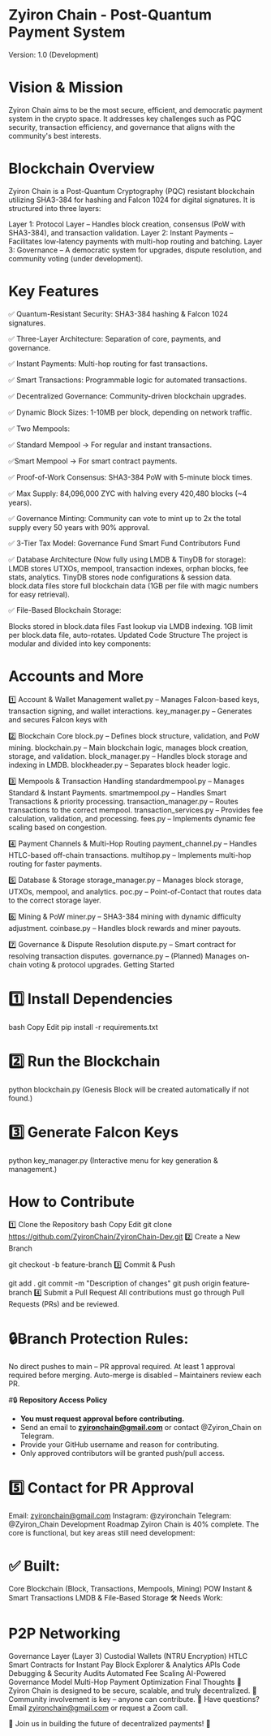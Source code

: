 # Zyiron Chain - Post-Quantum Payment System
Version: 1.0 (Development)

# Vision & Mission
Zyiron Chain aims to be the most secure, efficient, and democratic payment system in the crypto space. It addresses key challenges such as PQC security, transaction efficiency, and governance that aligns with the community's best interests.

# Blockchain Overview
Zyiron Chain is a Post-Quantum Cryptography (PQC) resistant blockchain utilizing SHA3-384 for hashing and Falcon 1024 for digital signatures. It is structured into three layers:

Layer 1: Protocol Layer – Handles block creation, consensus (PoW with SHA3-384), and transaction validation.
Layer 2: Instant Payments – Facilitates low-latency payments with multi-hop routing and batching.
Layer 3: Governance – A democratic system for upgrades, dispute resolution, and community voting (under development).


# Key Features
✅ Quantum-Resistant Security: SHA3-384 hashing & Falcon 1024 signatures.

✅ Three-Layer Architecture: Separation of core, payments, and governance.

✅ Instant Payments: Multi-hop routing for fast transactions.

✅ Smart Transactions: Programmable logic for automated transactions.

✅ Decentralized Governance: Community-driven blockchain upgrades.

✅ Dynamic Block Sizes: 1-10MB per block, depending on network traffic.

✅ Two Mempools:

✅ Standard Mempool → For regular and instant transactions.

✅Smart Mempool → For smart contract payments.

✅ Proof-of-Work Consensus: SHA3-384 PoW with 5-minute block times.

✅ Max Supply: 84,096,000 ZYC with halving every 420,480 blocks (~4 years).

✅ Governance Minting: Community can vote to mint up to 2x the total supply every 50 years with 90% approval.

✅ 3-Tier Tax Model:
Governance Fund
Smart Fund
Contributors Fund

✅ Database Architecture (Now fully using LMDB & TinyDB for storage):
LMDB stores UTXOs, mempool, transaction indexes, orphan blocks, fee stats, analytics.
TinyDB stores node configurations & session data.
block.data files store full blockchain data (1GB per file with magic numbers for easy retrieval).

✅ File-Based Blockchain Storage:

Blocks stored in block.data files 
Fast lookup via LMDB indexing.
1GB limit per block.data file, auto-rotates.
Updated Code Structure
The project is modular and divided into key components:

# Accounts and More 
1️⃣ Account & Wallet Management
wallet.py – Manages Falcon-based keys, transaction signing, and wallet interactions.
key_manager.py – Generates and secures Falcon keys with 


2️⃣ Blockchain Core
block.py – Defines block structure, validation, and PoW mining.
blockchain.py – Main blockchain logic, manages block creation, storage, and validation.
block_manager.py – Handles block storage and indexing in LMDB.
blockheader.py – Separates block header logic.


3️⃣ Mempools & Transaction Handling
standardmempool.py – Manages Standard & Instant Payments.
smartmempool.py – Handles Smart Transactions & priority processing.
transaction_manager.py – Routes transactions to the correct mempool.
transaction_services.py – Provides fee calculation, validation, and processing.
fees.py – Implements dynamic fee scaling based on congestion.

4️⃣ Payment Channels & Multi-Hop Routing
payment_channel.py – Handles HTLC-based off-chain transactions.
multihop.py – Implements multi-hop routing for faster payments.

5️⃣ Database & Storage
storage_manager.py – Manages block storage, UTXOs, mempool, and analytics.
poc.py – Point-of-Contact that routes data to the correct storage layer.

6️⃣ Mining & PoW
miner.py – SHA3-384 mining with dynamic difficulty adjustment.
coinbase.py – Handles block rewards and miner payouts.

7️⃣ Governance & Dispute Resolution
dispute.py – Smart contract for resolving transaction disputes.
governance.py – (Planned) Manages on-chain voting & protocol upgrades.
Getting Started

# 1️⃣ Install Dependencies
bash
Copy
Edit
pip install -r requirements.txt

# 2️⃣ Run the Blockchain

python blockchain.py
(Genesis Block will be created automatically if not found.)

# 3️⃣ Generate Falcon Keys

python key_manager.py
(Interactive menu for key generation & management.)

# How to Contribute
1️⃣ Clone the Repository
bash
Copy
Edit
git clone https://github.com/ZyironChain/ZyironChain-Dev.git
2️⃣ Create a New Branch

git checkout -b feature-branch
3️⃣ Commit & Push

git add .
git commit -m "Description of changes"
git push origin feature-branch
4️⃣ Submit a Pull Request
All contributions must go through Pull Requests (PRs) and be reviewed.

# 🔒Branch Protection Rules:

No direct pushes to main – PR approval required.
At least 1 approval required before merging.
Auto-merge is disabled – Maintainers review each PR.

#🔒 **Repository Access Policy**
- **You must request approval before contributing.**
- Send an email to **zyironchain@gmail.com** or contact @Zyiron_Chain on Telegram.
- Provide your GitHub username and reason for contributing.
- Only approved contributors will be granted push/pull access.



# 5️⃣ Contact for PR Approval
Email: zyironchain@gmail.com
Instagram: @zyironchain
Telegram: @Zyiron_Chain
Development Roadmap
Zyiron Chain is 40% complete. The core is functional, but key areas still need development:

# ✅ Built:

Core Blockchain (Block, Transactions, Mempools, Mining)
POW
Instant & Smart Transactions
LMDB & File-Based Storage
🛠 Needs Work:

# P2P Networking
Governance Layer (Layer 3)
Custodial Wallets (NTRU Encryption)
HTLC Smart Contracts for Instant Pay
Block Explorer & Analytics APIs
Code Debugging & Security Audits
Automated Fee Scaling
AI-Powered Governance Model
Multi-Hop Payment Optimization
Final Thoughts
🔹 Zyiron Chain is designed to be secure, scalable, and truly decentralized.
🔹 Community involvement is key – anyone can contribute.
🔹 Have questions? Email zyironchain@gmail.com or request a Zoom call.

🚀 Join us in building the future of decentralized payments! 🚀























